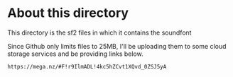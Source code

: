 # About this directory
This directory is the sf2 files in which it contains the soundfont

Since Github only limits files to 25MB, I'll be uploading them to some cloud storage services and be providing links below.

``` https://mega.nz/#F!r9IlmADL!4kc5hZCvt1XQvd_0ZSJ5yA ```
